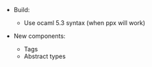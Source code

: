 
- Build:
  - Use ocaml 5.3 syntax (when ppx will work)

- New components:
  - Tags
  - Abstract types

